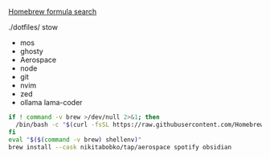 [Homebrew formula search](https://formulae.brew.sh)

./dotfiles/
stow

- mos
- ghosty
- Aerospace
- node
- git
- nvim
- zed
- ollama lama-coder

```zsh
if ! command -v brew >/dev/null 2>&1; then
  /bin/bash -c "$(curl -fsSL https://raw.githubusercontent.com/Homebrew/install/HEAD/install.sh)"
fi
eval "$($(command -v brew) shellenv)"
brew install --cask nikitabobko/tap/aerospace spotify obsidian
```
